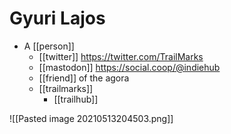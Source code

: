 # Gyuri Lajos

- A [[person]]
	- [[twitter]] https://twitter.com/TrailMarks
	- [[mastodon]] https://social.coop/@indiehub
	- [[friend]] of the agora
    - [[trailmarks]]
		- [[trailhub]]

![[Pasted image 20210513204503.png]]



